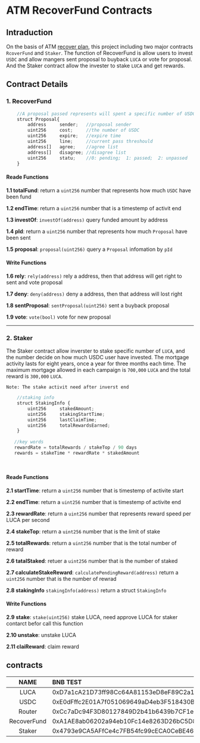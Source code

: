 # ATM RecoverFund Contracts

## Intraduction

On the basis of ATM [recover plan](https://www.atm.network/#/noticeDetails?id=66 ), this project including two major contracts `RcoverFund` and `Staker`. The function of RecoverFund is allow users to invest `USDC` and allow mangers sent proposal to buyback `LUCA` or vote for proposal. And the Staker contract allow the invester to stake `LUCA` and get rewards.


## Contract Details

### 1. RecoverFund

```js
    //A proposal passed represents will spent a specific number of USDC to buyback and burn LUCA  
    struct Proposal{
        address     sender;   //proposal sender
        uint256     cost;     //the number of USDC 
        uint256     expire;   //expire time
        uint256     line;     //current pass threshould
        address[]   agree;    //agree list
        address[]   disagree; //disagree list
        uint256     statu;    //0: pending;  1: passed;  2: unpassed
    }
```

#### Reade Functions

**1.1 totalFund**: return a `uint256` number that represents how much `USDC` have been fund

**1.2 endTime**: return a `uint256` number that is a timestemp of activit end

**1.3 investOf**:  `investOf(address)` query funded amount by address

**1.4 pId**:  return a `uint256` number that represents how much `Proposal` have been sent

**1.5 proposal**: `proposal(uint256)` query a `Proposal` infomation by `pId`

#### Write Functions

**1.6 rely**: `rely(address)` rely a address, then that address will get right to sent and vote proposal

**1.7 deny**: `deny(address)` deny a address, then that address will lost right

**1.8 sentProposal**: `sentProposal(uint256)` sent a buyback proposal

**1.9 vote**: `vote(bool)` vote for new proposal

---

### 2. Staker

The Staker contract allow inverster to stake specific number of `LUCA`, and the number decide on how much USDC user have invested. The mortgage activity lasts for eight years, once a year for three months each time.
The maximum mortgage allowed in each campaign is `700,000` `LUCA` and the total reward is `300,000` `LUCA`.

`Note: The stake activit need after inverst end`

```js
    //staking info 
    struct StakingInfo {
        uint256     stakedAmount;
        uint256     stakingStartTime;
        uint256     lastClaimTime;
        uint256     totalRewardsEarned;
    }
   
   //key words
   rewardRate = totalRewards / stakeTop / 90 days     
   rewards = stakeTime * rewardRate * stakedAmount 

    
```

#### Reade Functions

**2.1 startTime**: return a `uint256` number that is timestemp of activite start

**2.2 endTime**: return a `uint256` number that is timestemp of activite end

**2.3 rewardRate**: return a `uint256` number that represents reward speed per LUCA per second

**2.4 stakeTop**: return a `uint256` number that is the limit of stake

**2.5 totalRewards**: return a `uint256` number that is the total number of reward

**2.6 tatalStaked**: retuer a `uint256` number that is the number of staked

**2.7 calculateStakeReward**: `calculatePendingReward(address)` return a `uint256` number that is the number of rewrad

**2.8 stakingInfo** `stakingInfo(address)` return a struct `StakingInfo`

#### Write Functions

**2.9 stake**: `stake(uint256)` stake LUCA, need approve LUCA for staker contarct befor call this function

**2.10 unstake**: unstake LUCA

**2.11 claiReward**: claim reward

## contracts

| NAME | BNB TEST | BNB MAIN |
|  :----:   |    :---   | :--- |
| LUCA         | 0xD7a1cA21D73ff98Cc64A81153eD8eF89C2a1EfEF | 0x51e6ac1533032e72e92094867fd5921e3ea1bfa0 |
| USDC         | 0xE0dFffc2E01A7f051069649aD4eb3F518430B6a4 | 0x8ac76a51cc950d9822d68b83fe1ad97b32cd580d |
| Router       | 0xCc7aDc94F3D80127849D2b41b6439b7CF1eB4Ae0 | 0x10ED43C718714eb63d5aA57B78B54704E256024E |
| RecoverFund  | 0xA1AE8ab06202a94eb10Fc14e8263D26bC5D898F2 | 0xcBa0D4bd0A6aDadA793592823524C1Ccb670EcD1 |
| Staker       | 0x4793e9CA5AFfCe4c7FB54fc99cECA0CeBE46fFB6 | coming soon... |
